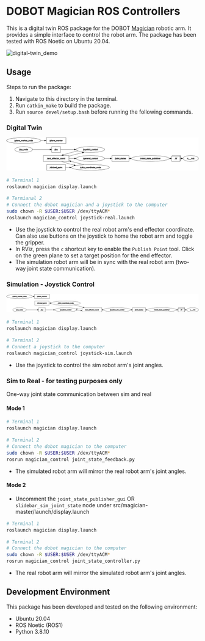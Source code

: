 # DOBOT Magician ROS Controllers
This is a digital twin ROS package for the DOBOT [Magician](https://www.dobot-robots.com/products/education/magician.html) robotic arm. It provides a simple interface to control the robot arm. The package has been tested with ROS Noetic on Ubuntu 20.04.

![digital-twin_demo](docs/images/digital-twin_demo.gif)

## Usage
Steps to run the package:
1. Navigate to this directory in the terminal.
2. Run `catkin_make` to build the package.
3. Run `source devel/setup.bash` before running the following commands.

### Digital Twin

![rqt_joystick-real](docs/images/rqt_joystick-real_new.png)
```bash
# Terminal 1
roslaunch magician display.launch
```
```bash 
# Termianal 2
# Connect the dobot magician and a joystick to the computer
sudo chown -R $USER:$USER /dev/ttyACM*
roslaunch magician_control joystick-real.launch
```
- Use the joystick to control the real robot arm's end effector coordinate. Can also use buttons on the joystick to home the robot arm and toggle the gripper.
- In RViz, press the `c` shortcut key to enable the `Publish Point` tool. Click on the green plane to set a target position for the end effector.
- The simulation robot arm will be in sync with the real robot arm (two-way joint state communication).

### Simulation - Joystick Control
![rqt_joystick-sim](docs/images/rqt_joystick-sim.png)
```bash
# Terminal 1
roslaunch magician display.launch
```
```bash
# Terminal 2
# Connect a joystick to the computer
roslaunch magician_control joystick-sim.launch
```
- Use the joystick to control the sim robot arm's joint angles.

### Sim to Real - for testing purposes only
One-way joint state communication between sim and real
#### Mode 1
```bash
# Terminal 1
roslaunch magician display.launch
```
```bash
# Terminal 2
# Connect the dobot magician to the computer
sudo chown -R $USER:$USER /dev/ttyACM*
rosrun magician_control joint_state_feedback.py
```
- The simulated robot arm will mirror the real robot arm's joint angles.

#### Mode 2
- Uncomment the `joint_state_publisher_gui` OR `slidebar_sim_joint_state` node under src/magician-master/launch/display.launch
```bash
# Terminal 1
roslaunch magician display.launch
```
```bash
# Terminal 2
# Connect the dobot magician to the computer
sudo chown -R $USER:$USER /dev/ttyACM*
rosrun magician_control joint_state_controller.py
```
- The real robot arm will mirror the simulated robot arm's joint angles.

## Development Environment
This package has been developed and tested on the following environment:
- Ubuntu 20.04
- ROS Noetic (ROS1)
- Python 3.8.10
